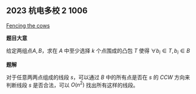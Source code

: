## 2023 杭电多校 2 1006

[Fencing the cows](https://acm.hdu.edu.cn/showproblem.php?pid=7292)

**题目大意**

给定两组点$A, B$，求在 $A$ 中至少选择 $k$ 个点围成的凸包 $T$ 使得 $\forall b_i \in T, b_i \in B$

**题解**

对于任意两两点组成的线段 $s$，可以通过 $B$ 中的所有点是否在 $s$ 的 $CCW$ 方向来判断线段 $s$ 是否合法，可以 $O(n^2)$ 找出所有这样的线段。